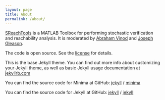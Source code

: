 ```yaml
---
layout: page
title: About
permalink: /about/
---
```


[SReachTools](https://github.com/abyvinod/SReachTools) is a MATLAB Toolbox for performing stochastic verification and reachability analysis. It is moderated by [Abraham Vinod](https://unm.edu/~abyvinod) and [Joseph Gleason](https://unm.edu/~gleasonj).

The code is open source. See the [license](/license/) for details.

This is the base Jekyll theme. You can find out more info about customizing your Jekyll theme, as well as basic Jekyll usage documentation at [jekyllrb.com](https://jekyllrb.com/)

You can find the source code for Minima at GitHub:
[jekyll][jekyll-organization] /
[minima](https://github.com/jekyll/minima)

You can find the source code for Jekyll at GitHub:
[jekyll][jekyll-organization] /
[jekyll](https://github.com/jekyll/jekyll)


[jekyll-organization]: https://github.com/jekyll
